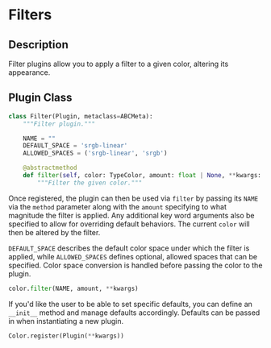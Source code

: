 # Filters

## Description

Filter plugins allow you to apply a filter to a given color, altering its appearance.

## Plugin Class

```py
class Filter(Plugin, metaclass=ABCMeta):
    """Filter plugin."""

    NAME = ""
    DEFAULT_SPACE = 'srgb-linear'
    ALLOWED_SPACES = ('srgb-linear', 'srgb')

    @abstractmethod
    def filter(self, color: TypeColor, amount: float | None, **kwargs: Any) -> None:
        """Filter the given color."""
```

Once registered, the plugin can then be used via `filter` by passing its `NAME` via the `method` parameter along with
the `amount` specifying to what magnitude the filter is applied. Any additional key word arguments also be specified to
allow for overriding default behaviors. The current `color` will then be altered by the filter.

`DEFAULT_SPACE` describes the default color space under which the filter is applied, while `ALLOWED_SPACES` defines
optional, allowed spaces that can be specified. Color space conversion is handled before passing the color to the
plugin.

```py
color.filter(NAME, amount, **kwargs)
```

If you'd like the user to be able to set specific defaults, you can define an `__init__` method and manage defaults
accordingly. Defaults can be passed in when instantiating a new plugin.

```py
Color.register(Plugin(**kwargs))
```
